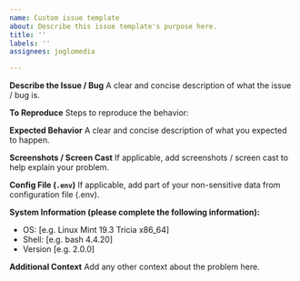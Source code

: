 ```yaml
---
name: Custom issue template
about: Describe this issue template's purpose here.
title: ''
labels: ''
assignees: joglomedia

---
```


**Describe the Issue / Bug**
A clear and concise description of what the issue / bug is.

**To Reproduce**
Steps to reproduce the behavior:

**Expected Behavior**
A clear and concise description of what you expected to happen.

**Screenshots / Screen Cast**
If applicable, add screenshots / screen cast to help explain your problem.

**Config File (`.env`)**
If applicable, add part of your non-sensitive data from configuration file (.env).

**System Information (please complete the following information):**

- OS: [e.g. Linux Mint 19.3 Tricia x86_64]
- Shell: [e.g. bash 4.4.20]
- Version [e.g. 2.0.0]

**Additional Context**
Add any other context about the problem here.
